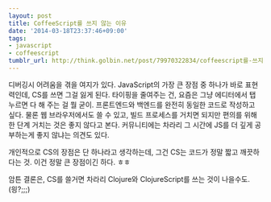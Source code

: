 ```yaml
---
layout: post
title: CoffeeScript를 쓰지 않는 이유
date: '2014-03-18T23:37:46+09:00'
tags:
- javascript
- coffeescript
tumblr_url: http://think.golbin.net/post/79970322834/coffeescript를-쓰지-않는-이유
---
```

디버깅시 어려움을 겪을 여지가 있다.
JavaScript의 가장 큰 장점 중 하나가 바로 표현력인데, CS를 쓰면 그걸 잃게 된다.
타이핑을 줄여주는 건, 요즘은 그냥 에디터에서 탭 누르면 다 해 주는 걸 뭘 굳이.
프론트엔드와 백엔드를 완전히 동일한 코드로 작성하고 싶다.
물론 웹 브라우저에서도 쓸 수 있고, 빌드 프로세스를 거치면 되지만 편의를 위해 한 단계 거치는 것은 좋지 않다고 본다. 커뮤니티에는 차라리 그 시간에 JS를 더 깊게 공부하는게 좋지 않냐는 의견도 있다.

개인적으로 CS의 장점은 단 하나라고 생각하는데, 그건 CS는 코드가 정말 짧고 깨끗하다는 것. 이건 정말 큰 장점이긴 하다. ㅎㅎ

암튼 결론은, CS를 쓸거면 차라리 Clojure와 ClojureScript를 쓰는 것이 나을수도. (읭?;;;)
